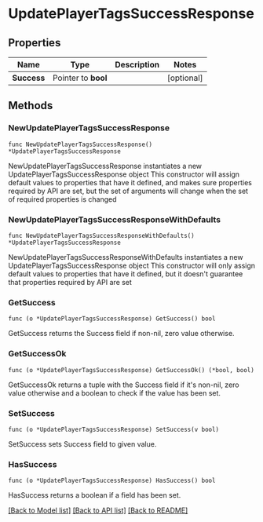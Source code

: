 # UpdatePlayerTagsSuccessResponse

## Properties

Name | Type | Description | Notes
------------ | ------------- | ------------- | -------------
**Success** | Pointer to **bool** |  | [optional] 

## Methods

### NewUpdatePlayerTagsSuccessResponse

`func NewUpdatePlayerTagsSuccessResponse() *UpdatePlayerTagsSuccessResponse`

NewUpdatePlayerTagsSuccessResponse instantiates a new UpdatePlayerTagsSuccessResponse object
This constructor will assign default values to properties that have it defined,
and makes sure properties required by API are set, but the set of arguments
will change when the set of required properties is changed

### NewUpdatePlayerTagsSuccessResponseWithDefaults

`func NewUpdatePlayerTagsSuccessResponseWithDefaults() *UpdatePlayerTagsSuccessResponse`

NewUpdatePlayerTagsSuccessResponseWithDefaults instantiates a new UpdatePlayerTagsSuccessResponse object
This constructor will only assign default values to properties that have it defined,
but it doesn't guarantee that properties required by API are set

### GetSuccess

`func (o *UpdatePlayerTagsSuccessResponse) GetSuccess() bool`

GetSuccess returns the Success field if non-nil, zero value otherwise.

### GetSuccessOk

`func (o *UpdatePlayerTagsSuccessResponse) GetSuccessOk() (*bool, bool)`

GetSuccessOk returns a tuple with the Success field if it's non-nil, zero value otherwise
and a boolean to check if the value has been set.

### SetSuccess

`func (o *UpdatePlayerTagsSuccessResponse) SetSuccess(v bool)`

SetSuccess sets Success field to given value.

### HasSuccess

`func (o *UpdatePlayerTagsSuccessResponse) HasSuccess() bool`

HasSuccess returns a boolean if a field has been set.


[[Back to Model list]](../README.md#documentation-for-models) [[Back to API list]](../README.md#documentation-for-api-endpoints) [[Back to README]](../README.md)


